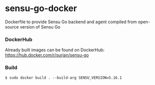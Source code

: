 # sensu-go-docker
Dockerfile to provide Sensu Go backend and agent compiled from open-source version of Sensu Go

### DockerHub
Already built images can be found on DockerHub: https://hub.docker.com/r/surian/sensu-go

### Build
`$ sudo docker build . --build-arg SENSU_VERSION=5.16.1`
